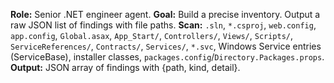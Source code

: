 **Role:** Senior .NET engineer agent.
**Goal:** Build a precise inventory. Output a raw JSON list of findings with file paths.
**Scan:** `.sln`, `*.csproj`, `web.config`, `app.config`, `Global.asax`, `App_Start/`, `Controllers/`, `Views/`, `Scripts/`, `ServiceReferences/`, `Contracts/`, `Services/`, `*.svc`, Windows Service entries (ServiceBase), installer classes, `packages.config`/`Directory.Packages.props`.
**Output:** JSON array of findings with {path, kind, detail}.
